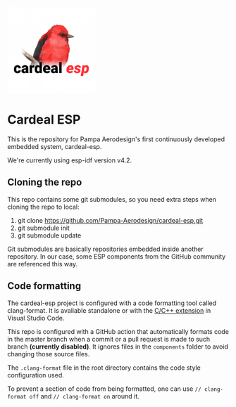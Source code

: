 <img src="img/logo.png?raw=true" width="200" />

# Cardeal ESP

This is the repository for Pampa Aerodesign's first continuously developed embedded system, cardeal-esp.

We're currently using esp-idf version v4.2.

## Cloning the repo

This repo contains some git submodules, so you need extra steps when cloning the repo to local:

1. git clone https://github.com/Pampa-Aerodesign/cardeal-esp.git
2. git submodule init
3. git submodule update

Git submodules are basically repositories embedded inside another repository. In our case, some ESP components from the GitHub community are referenced this way.

## Code formatting

The cardeal-esp project is configured with a code formatting tool called clang-format. It is avaliable standalone or with the [C/C++ extension](https://marketplace.visualstudio.com/items?itemName=ms-vscode.cpptools) in Visual Studio Code.

This repo is configured with a GitHub action that automatically formats code in the master branch when a commit or a pull request is made to such branch **(currently disabled)**. It ignores files in the `components` folder to avoid changing those source files.

The `.clang-format` file in the root directory contains the code style configuration used.

To prevent a section of code from being formatted, one can use `// clang-format off` and `// clang-format on` around it.
